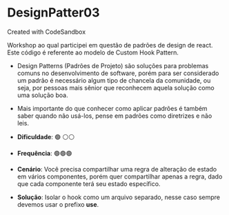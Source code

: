 # DesignPatter03
Created with CodeSandbox

Workshop ao qual participei em questão de padrões de design de react. Este código é referente ao modelo de Custom Hook Pattern.

- Design Patterns (Padrões de Projeto) são soluções para problemas comuns no desenvolvimento de software, porém para ser considerado um padrão é necessário algum tipo de chancela da comunidade, ou seja, por pessoas mais sênior que reconhecem aquela solução como uma solução boa.
- Mais importante do que conhecer como aplicar padrões é também saber quando não usá-los, pense em padrões como diretrizes e não leis.

- **Dificuldade**: 🟢 ⚪⚪
- **Frequência**: 🟢🟢🟢

- **Cenário**: Você precisa compartilhar uma regra de alteração de estado em vários componentes, porém quer compartilhar apenas a regra, dado que cada componente terá seu estado específico.
- **Solução**: Isolar o hook como um arquivo separado, nesse caso sempre devemos usar o prefixo **use**.
